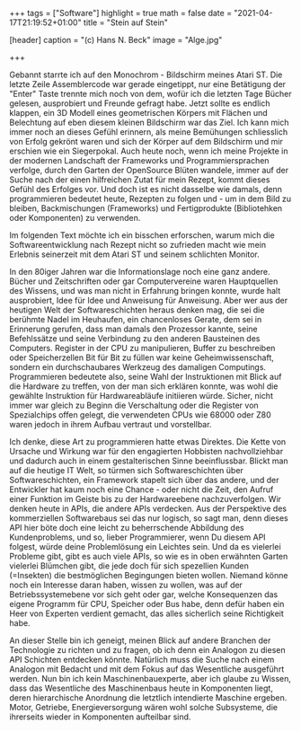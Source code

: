 +++
tags = ["Software"]
highlight = true
math = false
date = "2021-04-17T21:19:52+01:00"
title = "Stein auf Stein"

[header]
  caption = "(c) Hans N. Beck"
  image = "Alge.jpg"

+++

Gebannt starrte ich auf den Monochrom - Bildschirm meines Atari ST. Die letzte Zeile Assemblercode war gerade eingetippt, nur eine Betätigung der "Enter" Taste trennte mich noch von dem, wofür ich die letzten Tage Bücher gelesen, ausprobiert und Freunde gefragt habe. Jetzt sollte es endlich klappen,  ein 3D Modell eines geometrischen Körpers mit Flächen und Belechtung auf eben diesem kleinen Bildschirm war das Ziel. Ich kann mich immer noch an dieses Gefühl erinnern, als meine Bemühungen schliesslich von Erfolg gekrönt waren und sich der Körper auf dem Bildschirm und mir erschien wie ein Siegerpokal. Auch heute noch, wenn ich meine Projekte in der modernen Landschaft der Frameworks und Programmiersprachen verfolge, durch den Garten der OpenSource Blüten wandele, immer auf der Suche nach der einen hilfreichen Zutat für mein Rezept, kommt dieses Gefühl des Erfolges vor. Und doch ist es nicht dasselbe wie damals, denn programmieren bedeutet heute, Rezepten zu folgen und - um in dem Bild zu bleiben, Backmischungen (Frameworks) und Fertigprodukte (Bibliotehken oder Komponenten) zu verwenden. 

Im folgenden Text möchte ich ein bisschen erforschen, warum mich die Softwareentwicklung nach Rezept nicht so zufrieden macht wie mein Erlebnis seinerzeit mit dem Atari ST und seinem schlichten Monitor. 

In den 80iger Jahren war die Informationslage noch eine ganz andere. Bücher und Zeitschriften oder gar Computervereine waren Hauptquellen des Wissens, und was man nicht in Erfahrung bringen konnte, wurde halt ausprobiert, Idee für Idee und Anweisung für Anweisung. Aber wer aus der heutigen Welt der Softwareschichten heraus denken mag, die sei die berühmte Nadel im Heuhaufen, ein chancenloses Gerate, dem sei in Erinnerung gerufen, dass man damals den Prozessor kannte, seine Befehlssätze und seine Verbindung zu den anderen Bausteinen des Computers. Register in der CPU zu manipulieren, Buffer zu beschreiben oder Speicherzellen Bit für Bit zu füllen war keine Geheimwissenschaft, sondern ein durchschaubares Werkzeug des damaligen Computings. Programmieren bedeutete also, seine Wahl der Instruktionen mit Blick auf die Hardware zu treffen, von der man sich erklären konnte, was wohl die gewählte Instruktion für Hardwareabläufe initiieren würde. Sicher, nicht immer war gleich zu Beginn die Verschaltung oder die Register von Spezialchips offen gelegt, die verwendeten CPUs wie 68000 oder Z80 waren jedoch in ihrem Aufbau vertraut und vorstellbar. 

Ich denke, diese Art zu programmieren hatte etwas Direktes. Die Kette von Ursache und Wirkung war für den engagierten Hobbisten nachvollziehbar und dadurch auch in einem gestalterischen Sinne beeinflussbar. Blickt man auf die heutige IT Welt, so türmen sich Softwareschichten über Softwareschichten, ein Framework stapelt sich über das andere, und der Entwickler hat kaum noch eine Chance - oder nicht die Zeit, den Aufruf einer Funktion im Geiste bis zu der Hardwareebene nachzuverfolgen. Wir denken heute in APIs, die andere APIs verdecken. Aus der Perspektive des kommerziellen Softwarebaus sei das nur logisch, so sagt man,  denn dieses API hier böte doch eine leicht zu beherrschende Abbildung des Kundenproblems, und so, lieber Programmierer, wenn Du diesem API folgest, würde deine Problemlösung ein Leichtes sein. Und da es vielerlei Probleme gibt, gibt es auch viele APIs, so wie es in oben erwähnten Garten vielerlei Blümchen gibt, die jede doch für sich spezellien Kunden (=Insekten) die bestmöglichen Begingungen bieten wollen. Niemand könne noch ein Interesse daran haben, wissen zu wollen, was auf der Betriebssystemebene vor sich geht oder gar, welche Konsequenzen das eigene Programm für CPU, Speicher oder Bus habe, denn defür haben ein Heer von Experten verdient gemacht, das alles sicherlich seine Richtigkeit habe.

An dieser Stelle bin ich geneigt, meinen Blick auf andere Branchen der Technologie zu richten und zu fragen, ob ich denn ein Analogon zu diesen API Schichten entdecken könnte. Natürlich muss die Suche nach einem Analogon mit Bedacht und mit dem Fokus auf das Wesentliche ausgeführt werden. Nun bin ich kein Maschinenbauexperte, aber ich glaube zu Wissen, dass das Wesentliche des Maschinenbaus heute in Komponenten liegt, deren hierarchische Anordnung die letztlich intendierte Maschine ergeben. Motor, Getriebe, Energieversorgung wären wohl solche Subsysteme, die ihrerseits wieder in Komponenten aufteilbar sind. 



